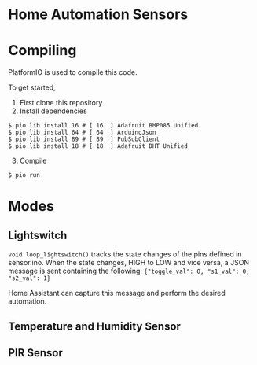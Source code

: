 # Home Automation Sensors

# Compiling
PlatformIO is used to compile this code.

To get started,
1. First clone this repository
2. Install dependencies
```
$ pio lib install 16 # [ 16  ] Adafruit BMP085 Unified
$ pio lib install 64 # [ 64  ] ArduinoJson
$ pio lib install 89 # [ 89  ] PubSubClient
$ pio lib install 18 # [ 18  ] Adafruit DHT Unified
```
3. Compile
```
$ pio run
```

# Modes
## Lightswitch 

`void loop_lightswitch()` tracks the state changes of the pins defined in sensor.ino.  When the state changes, HIGH to LOW and vice versa, a JSON message is sent containing the following:
```{"toggle_val": 0, "s1_val": 0, "s2_val": 1}```

Home Assistant can capture this message and perform the desired automation.

## Temperature and Humidity Sensor

## PIR Sensor

